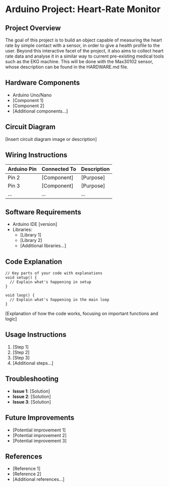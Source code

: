 # Arduino Project: Heart-Rate Monitor

## Project Overview

The goal of this project is to build an object capable of measuring the heart rate by simple contact with a sensor, in order to give a health profile to the user. Beyond this interactive facet of the project, it also aims to collect heart rate data and analyse it in a similar way to current pre-existing medical tools such as the EKG machine. This will be done with the Max30102 sensor, whose description can be found in the HARDWARE.md file.

## Hardware Components

- Arduino Uno/Nano
- [Component 1]
- [Component 2]
- [Additional components...]

## Circuit Diagram

[Insert circuit diagram image or description]

## Wiring Instructions

| Arduino Pin | Connected To | Description |
|-------------|--------------|-------------|
| Pin 2       | [Component]  | [Purpose]   |
| Pin 3       | [Component]  | [Purpose]   |
| ...         | ...          | ...         |

## Software Requirements

- Arduino IDE [version]
- Libraries:
  - [Library 1]
  - [Library 2]
  - [Additional libraries...]

## Code Explanation

```arduino
// Key parts of your code with explanations
void setup() {
  // Explain what's happening in setup
}

void loop() {
  // Explain what's happening in the main loop
}
```

[Explanation of how the code works, focusing on important functions and logic]

## Usage Instructions

1. [Step 1]
2. [Step 2]
3. [Step 3]
4. [Additional steps...]

## Troubleshooting

- **Issue 1**: [Solution]
- **Issue 2**: [Solution]
- **Issue 3**: [Solution]

## Future Improvements

- [Potential improvement 1]
- [Potential improvement 2]
- [Potential improvement 3]

## References

- [Reference 1]
- [Reference 2]
- [Additional references...] 
